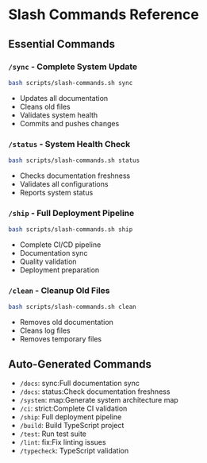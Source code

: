 # Slash Commands Reference

## Essential Commands

### `/sync` - Complete System Update

```bash
bash scripts/slash-commands.sh sync
```

- Updates all documentation
- Cleans old files
- Validates system health
- Commits and pushes changes

### `/status` - System Health Check

```bash
bash scripts/slash-commands.sh status
```

- Checks documentation freshness
- Validates all configurations
- Reports system status

### `/ship` - Full Deployment Pipeline

```bash
bash scripts/slash-commands.sh ship
```

- Complete CI/CD pipeline
- Documentation sync
- Quality validation
- Deployment preparation

### `/clean` - Cleanup Old Files

```bash
bash scripts/slash-commands.sh clean
```

- Removes old documentation
- Cleans log files
- Removes temporary files

## Auto-Generated Commands

- `/docs`: sync:Full documentation sync
- `/docs`: status:Check documentation freshness
- `/system`: map:Generate system architecture map
- `/ci`: strict:Complete CI validation
- `/ship`: Full deployment pipeline
- `/build`: Build TypeScript project
- `/test`: Run test suite
- `/lint`: fix:Fix linting issues
- `/typecheck`: TypeScript validation
